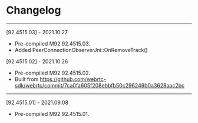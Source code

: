 # Changelog

--------------------------------------------
[92.4515.03] - 2021.10.27

* Pre-compiled M92 92.4515.03.
* Added PeerConnectionObserverJni::OnRemoveTrack()

[92.4515.02] - 2021.10.26

* Pre-compiled M92 92.4515.02.
* Built from https://github.com/webrtc-sdk/webrtc/commit/7ca0fa605f208ebbfb50c296249b0a3628aac2bc

--------------------------------------------
[92.4515.01] - 2021.09.08

* Pre-compiled M92 92.4515.01.
